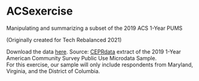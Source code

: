 # ACSexercise
Manipulating and summarizing a subset of the 2019 ACS 1-Year PUMS

(Originally created for Tech Rebalanced 2021)

Download the data [here](https://ceprdata.org/wp-content/acs/data/cepr_acs_2019_dmv.csv.zip).
Source: [CEPRdata](https://ceprdata.org/) extract of the 2019 1-Year American Community Survey Public Use Microdata Sample.<br> 
For this exercise, our sample will only include respondents from Maryland, Virginia, and the District of Columbia.
